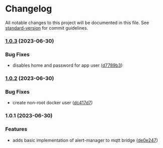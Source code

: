 # Changelog

All notable changes to this project will be documented in this file. See [standard-version](https://github.com/conventional-changelog/standard-version) for commit guidelines.

### [1.0.3](https://github.com/dblencowe/alertmanager-mqtt-bridge/compare/v1.0.2...v1.0.3) (2023-06-30)


### Bug Fixes

* disables home and password for app user ([d7789b3](https://github.com/dblencowe/alertmanager-mqtt-bridge/commit/d7789b3f9af90c9a25f6eee1d43df5c725e32314))

### [1.0.2](https://github.com/dblencowe/alertmanager-mqtt-bridge/compare/v1.0.1...v1.0.2) (2023-06-30)


### Bug Fixes

* create non-root docker user ([dc417d7](https://github.com/dblencowe/alertmanager-mqtt-bridge/commit/dc417d71c10f6a22354b07e688f79cfa67d82074))

### 1.0.1 (2023-06-30)


### Features

* adds basic implementation of alert-manager to mqtt bridge ([de0e247](https://github.com/dblencowe/alertmanager-mqtt-bridge/commit/de0e2472c2caab9f24189679b5883b575b3fc419))
